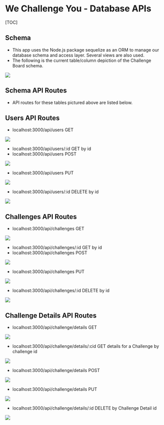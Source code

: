# We Challenge You - Database APIs


[TOC]

## Schema

- This app uses the Node.js package sequelize as an ORM to manage our database schema and access layer. Several views are also used.
- The following is the current table/column depiction of the Challenge Board schema.

![](./images/apiImage01.gif)


## Schema API Routes

- API routes for these tables pictured above are listed below.

## Users API Routes

- localhost:3000/api/users GET

![](./images/apiImage02.gif)

- localhost:3000/api/users/:id GET by id
- localhost:3000/api/users POST

![](./images/apiImage02a.gif)

- localhost:3000/api/users PUT

![](./images/apiImage02b.gif)

- localhost:3000/api/users/:id DELETE by id

![](./images/apiImage02c.gif)

## Challenges API Routes

- localhost:3000/api/challenges GET

![](./images/apiImage03.gif)

- localhost:3000/api/challenges/:id GET by id
- localhost:3000/api/challenges POST

![](./images/apiImage03a.gif)

- localhost:3000/api/challenges PUT

![](./images/apiImage03b.gif)

- localhost:3000/api/challenges/:id DELETE by id

![](./images/apiImage03c.gif)

## Challenge Details API Routes

- localhost:3000/api/challenge/details GET

![](./images/apiImage08.gif)

- localhost:3000/api/challenge/details/:cid GET details for a Challenge by challenge id

![](./images/apiImage09.gif)

- localhost:3000/api/challenge/details POST

![](./images/apiImage10.gif)

- localhost:3000/api/challenge/details PUT

![](./images/apiImage11.gif)

- localhost:3000/api/challenge/details/:id DELETE by Challenge Detail id

![](./images/apiImage12.gif)

  